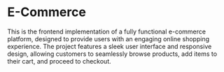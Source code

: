 # E-Commerce
 This is the frontend implementation of a fully functional e-commerce platform, designed to provide users with an engaging online shopping experience. The project features a sleek user interface and responsive design, allowing customers to seamlessly browse products, add items to their cart, and proceed to checkout.
